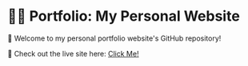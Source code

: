 # 💼💡 Portfolio: My Personal Website

🌟 Welcome to my personal portfolio website's GitHub repository!

🔗 Check out the live site here: [Click Me!](https://majormask.github.io
)
